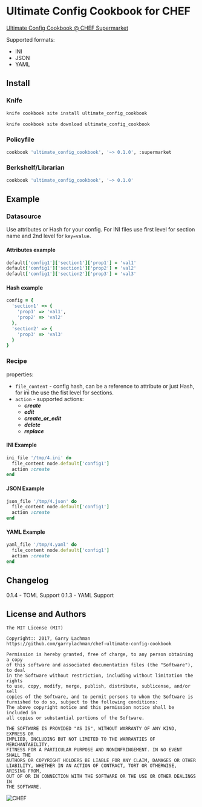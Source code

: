 # Ultimate Config Cookbook for CHEF

[Ultimate Config Cookbook @ CHEF Supermarket](https://supermarket.chef.io/cookbooks/ultimate_config_cookbook)


Supported formats:

* INI
* JSON
* YAML

## Install

### Knife

```bash
knife cookbook site install ultimate_config_cookbook
```
```bash
knife cookbook site download ultimate_config_cookbook
```
### Policyfile

```bash
cookbook 'ultimate_config_cookbook', '~> 0.1.0', :supermarket
```
### Berkshelf/Librarian

```bash
cookbook 'ultimate_config_cookbook', '~> 0.1.0'
```

## Example

### Datasource

Use attributes or Hash for your config.
For INI files use first level for section name and 2nd level for `key=value`.

#### Attributes example

```ruby
default['config1']['section1']['prop1'] = 'val1'
default['config1']['section1']['prop2'] = 'val2'
default['config1']['section2']['prop3'] = 'val3'
```

#### Hash example

```ruby
config = {
  'section1' => {
    'prop1' => 'val1',
    'prop2' => 'val2'
  },
  'section2' => {
    'prop3' => 'val3'
  }
}
```

### Recipe

properties:

* `file_content` - config hash, can be a reference to attribute or just Hash, for ini the use the fist level for sections.
* `action` - supported actions:
  * ***create***
  * ***edit***
  * ***create_or_edit***
  * ***delete***
  * ***replace***

#### INI Example

```ruby
ini_file '/tmp/4.ini' do
  file_content node.default['config1']
  action :create
end
```

#### JSON Example

```ruby
json_file '/tmp/4.json' do
  file_content node.default['config1']
  action :create
end
```

#### YAML Example

```ruby
yaml_file '/tmp/4.yaml' do
  file_content node.default['config1']
  action :create
end
```

## Changelog
0.1.4 - TOML Support
0.1.3 - YAML Support

## License and Authors

```
The MIT License (MIT)

Copyright:: 2017, Garry Lachman
https://github.com/garrylachman/chef-ultimate-config-cookbook

Permission is hereby granted, free of charge, to any person obtaining a copy
of this software and associated documentation files (the "Software"), to deal
in the Software without restriction, including without limitation the rights
to use, copy, modify, merge, publish, distribute, sublicense, and/or sell
copies of the Software, and to permit persons to whom the Software is
furnished to do so, subject to the following conditions:
The above copyright notice and this permission notice shall be included in
all copies or substantial portions of the Software.

THE SOFTWARE IS PROVIDED "AS IS", WITHOUT WARRANTY OF ANY KIND, EXPRESS OR
IMPLIED, INCLUDING BUT NOT LIMITED TO THE WARRANTIES OF MERCHANTABILITY,
FITNESS FOR A PARTICULAR PURPOSE AND NONINFRINGEMENT. IN NO EVENT SHALL THE
AUTHORS OR COPYRIGHT HOLDERS BE LIABLE FOR ANY CLAIM, DAMAGES OR OTHER
LIABILITY, WHETHER IN AN ACTION OF CONTRACT, TORT OR OTHERWISE, ARISING FROM,
OUT OF OR IN CONNECTION WITH THE SOFTWARE OR THE USE OR OTHER DEALINGS IN
THE SOFTWARE.
```

![CHEF](https://www.chef.io/wp-content/uploads/2017/02/chef-logo.png "CHEF")
